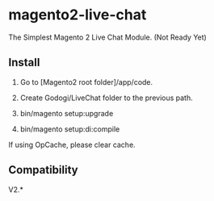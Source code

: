 # magento2-live-chat
The Simplest Magento 2 Live Chat Module.
(Not Ready Yet)


## Install

1. Go to [Magento2 root folder]/app/code.

2. Create Godogi/LiveChat folder to the previous path.

3. bin/magento setup:upgrade

4. bin/magento setup:di:compile

If using OpCache, please clear cache.


## Compatibility

V2.*
